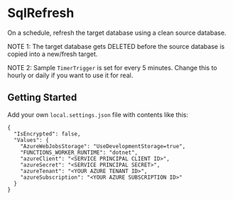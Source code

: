 # SqlRefresh

On a schedule, refresh the target database using a clean source database.

NOTE 1: The target database gets DELETED before the source database is copied into a new/fresh target.

NOTE 2: Sample `TimerTrigger` is set for every 5 minutes. Change this to hourly or daily if you want to use it for real.

## Getting Started

Add your own `local.settings.json` file with contents like this:

```
{
  "IsEncrypted": false,
  "Values": {
    "AzureWebJobsStorage": "UseDevelopmentStorage=true",
    "FUNCTIONS_WORKER_RUNTIME": "dotnet",
    "azureClient": "<SERVICE PRINCIPAL CLIENT ID>",
    "azureSecret": "<SERVICE PRINCIPAL SECRET>",
    "azureTenant": "<YOUR AZURE TENANT ID>",
    "azureSubscription": "<YOUR AZURE SUBSCRIPTION ID>"
  }
}
```
